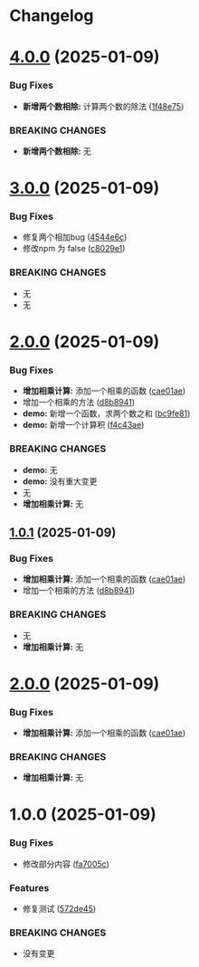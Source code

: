 # Changelog

# [4.0.0](https://github.com/zx0828/firstdemo/compare/3.0.0...4.0.0) (2025-01-09)


### Bug Fixes

* **新增两个数相除:** 计算两个数的除法 ([1f48e75](https://github.com/zx0828/firstdemo/commit/1f48e752a601ce71856171088e83aea6bd6d7da1))


### BREAKING CHANGES

* **新增两个数相除:** 无

# [3.0.0](https://github.com/zx0828/firstdemo/compare/2.0.0...3.0.0) (2025-01-09)


### Bug Fixes

* 修复两个相加bug ([4544e6c](https://github.com/zx0828/firstdemo/commit/4544e6c44afbc6443dea613b9bbb6602a6cbdf59))
* 修改npm 为 false ([c8029e1](https://github.com/zx0828/firstdemo/commit/c8029e14f107f02099933817c2a9453ab4f08bac))


### BREAKING CHANGES

* 无
* 无

# [2.0.0](https://github.com/zx0828/firstdemo/compare/1.0.0...2.0.0) (2025-01-09)


### Bug Fixes

* **增加相乘计算:** 添加一个相乘的函数 ([cae01ae](https://github.com/zx0828/firstdemo/commit/cae01ae76633372055b0328d7445dd74d1b87e36))
* 增加一个相乘的方法 ([d8b8941](https://github.com/zx0828/firstdemo/commit/d8b8941b9bab661128567fd709076bc6daa4cbc6))
* **demo:** 新增一个函数，求两个数之和 ([bc9fe81](https://github.com/zx0828/firstdemo/commit/bc9fe81829305623e33f9f03cecfb94fb7964f00))
* **demo:** 新增一个计算积 ([f4c43ae](https://github.com/zx0828/firstdemo/commit/f4c43aef689b452babfcefcad24b15e4ad48b318))


### BREAKING CHANGES

* **demo:** 无
* **demo:** 没有重大变更
* 无
* **增加相乘计算:** 无

## [1.0.1](https://github.com/zx0828/firstdemo/compare/1.0.0...1.0.1) (2025-01-09)


### Bug Fixes

* **增加相乘计算:** 添加一个相乘的函数 ([cae01ae](https://github.com/zx0828/firstdemo/commit/cae01ae76633372055b0328d7445dd74d1b87e36))
* 增加一个相乘的方法 ([d8b8941](https://github.com/zx0828/firstdemo/commit/d8b8941b9bab661128567fd709076bc6daa4cbc6))


### BREAKING CHANGES

* 无
* **增加相乘计算:** 无

# [2.0.0](https://github.com/zx0828/firstdemo/compare/1.0.0...2.0.0) (2025-01-09)


### Bug Fixes

* **增加相乘计算:** 添加一个相乘的函数 ([cae01ae](https://github.com/zx0828/firstdemo/commit/cae01ae76633372055b0328d7445dd74d1b87e36))


### BREAKING CHANGES

* **增加相乘计算:** 无

# 1.0.0 (2025-01-09)


### Bug Fixes

* 修改部分内容 ([fa7005c](https://github.com/zx0828/firstdemo/commit/fa7005c6708d109952f1295a9e9178e86a282220))


### Features

* 修复测试 ([572de45](https://github.com/zx0828/firstdemo/commit/572de45e1a905d2710997860212662d4c7549c50))


### BREAKING CHANGES

* 没有变更
